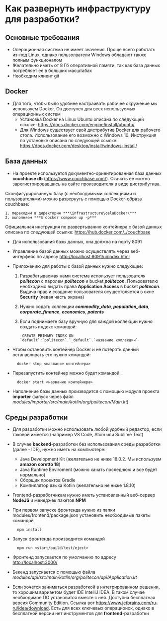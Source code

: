 # Как развернуть инфраструктуру для разработки?

## Основные требования

* Операционная система не имеет значения. Проще всего работать из-под Linux, однако пользолватели Windows обладают также полным функционалом
* Желательно иметь от 8 Гб оперативной памяти, так как база данных потребляет ее в больших масштабах
* Необходим клиент git

## Docker

* Для того, чтобы было удобнее настраивать рабочее окружение мы используем Docker. Он доступен для всех используемых операционных систем
  * Установка Docker на Linux Ubuntu описана по следующей ссылке: <https://docs.docker.com/engine/install/ubuntu/>
  * Для Windows существует свой дистрибутив Docker для рабочего стола. Использование его возможно с Windows 10. Инструкция по установке описана по следующей ссылке: <https://docs.docker.com/desktop/install/windows-install/>

## База данных

* На проекте используется документно-ориентированная база данных **couchbase db** (<https://www.couchbase.com/>). Скачать ее можно зарегистрировавшись на сайте производителя в виде дистрибутива.

Сконфигурированную базу (с необходимыми коллекциями и пользователями) можно развернуть с помощью Docker-образа couchbase: 

    1. переходим в директорию ***\infrastructure\celaDocker\***
    2. выполняем ***$ docker compose up -p***

Официальная инструкция по развертыванию контейнера с базой данных описана по следующей ссылке: <https://hub.docker.com/_/couchbase>

* Для использования базы данных, она должна на порту 8091
* Управление базой данных можно осуществлять через веб-интерфейс по адресу <http://localhost:8091/ui/index.html>
* Приложению для работы с базой данных нужно следующее:
    1. Разрабатываемая нами система использует пользователя ***politecon*** с паролем ***politecon*** и bucket ***politecon***. Пользователю необходимо выдать права **Application Access** в bucket ***politecon***. Выдача прав и создание пользователя осуществляется в окне **Security** (левая часть экрана)
    2. Нужно содать коллекции ***commodity_data***, ***population_data***, ***corporate_finance***, ***economics***, ***patents***
    3. Если поднимаете базу вручную для каждой коллекции нужно создать индекс командой:

            CREATE PRIMARY INDEX ON `default`:`politecon`.`_default`.`название коллекции`
* Чтобы остановить контейнер Docker и не потерять данный останавливать его нужно командой:

        docker stop <название контейнера>
* Перезапустить контейнер можно будет командой:

        docker start <название контейнера>
* Наполнение базы данных производится с помощью модуля проекта **importer** (запуск через файл *modules/importer/src/main/kotlin/org/politecon/Main.kt*)

## Среды разработки

* Для разработки можно использовать любой удобный редактор, если таковой имеется (например VS Code, Atom или Sublime Text)
* В случае **backend**-разработки без использования среды разработки (далее - IDE), нужно иметь на компьютере:
  * Java Development Kit (желательно не ниже 18.0.2. Мы используем **amazon coretto 18**)
  * Java Runtime Enviroment (можно качать последнюю и все будет нормально)
  * Сборщик проектов Gradle
  * Компиллятор языка Kotlin (желательно не ниже 1.8.10)
* Frontend-разработчикам нужно иметь установленный веб-сервер **NodeJS** и менеджек пакетов **NPM**
* При первом запуске фронтенда нужно из папки modules/frontend/package.json установить необходимые пакеты командой

        npm install

* Запуск фронтенда производится командой

        npm run <start/build/test/eject>

* Фронтенд запускается по умолчанию по адресу <http://localhost:3000/>
* Бекенд запускается с помощью файла *modules/api/src/main/kotlin/org/politecon/api/Application.kt*
* Если хочется заниматься разработкой в интегрированном решении, то хорошим вариантом будет IDE IntelliJ IDEA. В таком случае необходимое ПО установится вместе с ней. Доступна бесплатная версия Community Edition. Ссылка вот <https://www.jetbrains.com/ru-ru/idea/download>. Есть для всех ключевых операционок, однако в бесплатной версии нет инструментов для **frontend**-разработки
